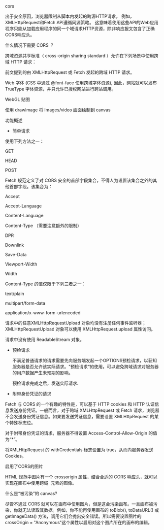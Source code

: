 cors

出于安全原因，浏览器限制从脚本内发起的跨源HTTP请求。 例如，XMLHttpRequest和Fetch API遵循同源策略。 这意味着使用这些API的Web应用程序只能从加载应用程序的同一个域请求HTTP资源，除非响应报文包含了正确CORS响应头。

什么情况下需要 CORS ？

跨域资源共享标准（ cross-origin sharing standard ）允许在下列场景中使用跨域 HTTP 请求：

前文提到的由 XMLHttpRequest 或 Fetch 发起的跨域 HTTP 请求。

Web 字体 (CSS 中通过 @font-face 使用跨域字体资源), 因此，网站就可以发布 TrueType 字体资源，并只允许已授权网站进行跨站调用。

WebGL 贴图

使用 drawImage 将 Images/video 画面绘制到 canvas

功能概述

- 简单请求

使用下列方法之一：

  GET
  
  HEAD
  
  POST
  
Fetch 规范定义了对 CORS 安全的首部字段集合，不得人为设置该集合之外的其他首部字段。该集合为：

  Accept
  
  Accept-Language
  
  Content-Language
  
  Content-Type （需要注意额外的限制）
  
  DPR
  
  Downlink
  
  Save-Data
  
  Viewport-Width
  
  Width
  
Content-Type 的值仅限于下列三者之一：

  text/plain
  
  multipart/form-data
  
  application/x-www-form-urlencoded
  
请求中的任意XMLHttpRequestUpload 对象均没有注册任何事件监听器；XMLHttpRequestUpload 对象可以使用 XMLHttpRequest.upload 属性访问。

请求中没有使用 ReadableStream 对象。

- 预检请求

  不满足普通请求的请求需要先向服务端发起一个OPTIONS预检请求，以获知服务器是否允许该实际请求。"预检请求“的使用，可以避免跨域请求对服务器的用户数据产生未预期的影响。
  
  预检请求完成之后，发送实际请求.

- 附带身份凭证的请求

Fetch 与 CORS 的一个有趣的特性是，可以基于  HTTP cookies 和 HTTP 认证信息发送身份凭证。一般而言，对于跨域 XMLHttpRequest 或 Fetch 请求，浏览器不会发送身份凭证信息。如果要发送凭证信息，需要设置 XMLHttpRequest 的某个特殊标志位。

对于附带身份凭证的请求，服务器不得设置 Access-Control-Allow-Origin 的值为“*”。

将XMLHttpRequest 的 withCredentials 标志设置为 true，从而向服务器发送 Cookies。

启用了CORS的图片

HTML 规范中图片有一个 crossorigin 属性，结合合适的 CORS 响应头，就可以实现在画布中使用跨域 <img> 元素的图像。

什么是“被污染”的 canvas?

  尽管不通过 CORS 就可以在画布中使用图片，但是这会污染画布。一旦画布被污染，你就无法读取其数据。例如，你不能再使用画布的 toBlob(), toDataURL() 或 getImageData() 方法，调用它们会抛出安全错误。所以需要设置图片的crossOrigin = "Anonymous"这个属性以启用对这个图片所在的画布的编辑。


